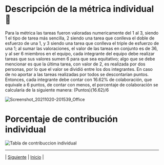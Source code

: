 # Descripción de la métrica individual 📝
Para la métrica las tareas fueron valoradas numericamente del 1 al 3, siendo 1 el tipo de tarea más sencilla, 2 siendo una tarea que conlleva el doble de esfuerzo de una 1, y 3 siendo una tarea que conlleva el triple de esfuerzo de una 1; al sumar las valoraciones, el valor de las tareas en conjunto es de 36, y al ser 6 miembros en el equipo, cada integrante del equipo debe realizar tareas que sus valores sumen 6 para que sea equitativo; algo que se debe mencionar es que la última tarea, con valor de 2, es realizada por dos personas, por lo que el valor se dividió entre los dos integrantes. En caso de no aportar a las tareas realizadas por todos se descontarían puntos.
Entonces, cada integrante debe contar con 16.62% de colaboración, que equivale a 6 puntos, de contar con menos, el porcentaje de colaboración se calcularía de la siguiente manera: (Puntos)(16.62)/6


![Screenshot_20211020-201539_Office](https://user-images.githubusercontent.com/92338579/138195403-cfdefe01-1e8b-41c8-892f-8b63c681ad22.jpg)

# Porcentaje de contribución individual
![Tabla de contribuccion individual](https://user-images.githubusercontent.com/92878301/138205154-dda94e93-e6f7-4b0d-a2a0-bd9ba75ee651.png)


-----------------

| [Siguiente]( https://github.com/Juanca1984/Blockchain/blob/main/Documentaci%C3%B3n/Primera%20Entrega/Bitacora.md#bit%C3%A1cora- "Siguiente") |
[Inicio]( https://github.com/Juanca1984/Blockchain#the-blockchain-project "Inicio") |
